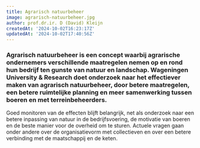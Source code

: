 ```yaml
---
title: Agrarisch natuurbeheer
image: agrarisch-natuurbeheer.jpg
author: prof.dr.ir. D (David) Kleijn
createdAt: '2024-10-02T16:23:17Z'
updatedAt: '2024-10-02T17:40:56Z'
---
```

### Agrarisch natuurbeheer is een concept waarbij agrarische ondernemers verschillende maatregelen nemen op en rond hun bedrijf ten gunste van natuur en landschap. Wageningen University & Research doet onderzoek naar het effectiever maken van agrarisch natuurbeheer, door betere maatregelen, een betere ruimtelijke planning en meer samenwerking tussen boeren en met terreinbeheerders.

Goed monitoren van de effecten blijft belangrijk, net als onderzoek naar een betere inpassing van natuur in de bedrijfsvoering, de motivatie van boeren en de beste manier voor de overheid om te sturen. Actuele vragen gaan onder andere over de organisatievorm met collectieven en over een betere verbinding met de maatschappij en de keten.